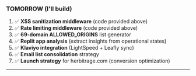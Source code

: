 ### TOMORROW (I'll build)

1. ✅ **XSS sanitization middleware** (code provided above)
2. ✅ **Rate limiting middleware** (code provided above)
3. ✅ **69-domain ALLOWED_ORIGINS** list generator
4. ✅ **Replit app analysis** (extract insights from operational states)
5. ✅ **Klaviyo integration** (LightSpeed + Leafly sync)
6. ✅ **Email list consolidation** strategy
7. ✅ **Launch strategy** for herbitrage.com (conversion optimization)

---

